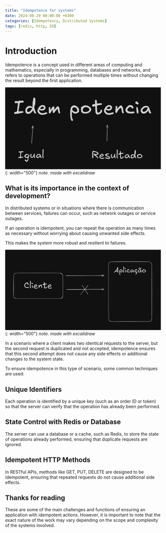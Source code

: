 ```yaml
---
title: "Idempotence for systems"
date: 2024-08-29 00:00:00 +0300
categories: [Idempotency, Distributed Systems]
tags: [redis, http, ID]
---
```



# Introduction

Idempotence is a concept used in different areas of computing and mathematics, 
especially in programming, databases and networks, 
and refers to operations that can be performed multiple times without changing the result beyond the first application.

![Desktop View](/assets/img/idempotence-definition.png){: width="500"}
_note. made with excalidraw_

## What is its importance in the context of development?

In distributed systems or in situations where there is communication between services, failures can occur, such as network outages or service outages. 

If an operation is idempotent, you can repeat the operation as many times as necessary without worrying about causing unwanted side effects. 

This makes the system more robust and resilient to failures.

![Desktop View](/assets/img/idempotence-example.png){: width="500"}
_note. made with excalidraw_

In a scenario where a client makes two identical requests to the server, but the second request is duplicated and not accepted, idempotence ensures that this second attempt does not cause any side effects or additional changes to the system state.

To ensure idempotence in this type of scenario, some common techniques are used:

## Unique Identifiers

Each operation is identified by a unique key (such as an order ID or token) so that the server can verify that the operation has already been performed.

## State Control with Redis or Database 

The server can use a database or a cache, such as Redis, to store the state of operations already performed, ensuring that duplicate requests are ignored.

## Idempotent HTTP Methods

In RESTful APIs, methods like GET, PUT, DELETE are designed to be idempotent, ensuring that repeated requests do not cause additional side effects.

## Thanks for reading

These are some of the main challenges and functions of ensuring an application with idempotent actions. However, it is important to note that the exact nature of the work may vary depending on the scope and complexity of the systems involved.






